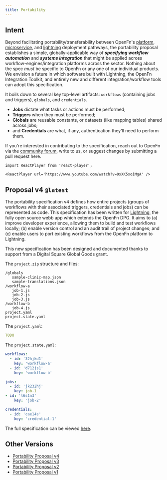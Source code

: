 ```yaml
---
title: Portability
---
```


## Intent

Beyond facilitating portability/transferability between OpenFn's
[platform](deploy/platform), [microservice](/documentation/microservice/home),
and
[lightning](https://docs.openfn.org/documentation/getting-started/integration-toolkit/#lightning-coming-soon)
deployment pathways, the portability proposal establishes a simple,
globally-applicable way of **_specifying workflow automation_** and **_systems
integration_** that might be applied across workflow-engines/integration
platforms across the sector. Nothing about the spec _must_ be specific to OpenFn
or any one of our individual products. We envision a future in which software
built with Lightning, the OpenFn Integration Toolkit, and entirely new and
different integration/workflow tools can adopt this specification.

It boils down to several key top-level artifacts: `workflows` (containing jobs
and triggers), `globals`, and `credentials`.

- **Jobs** dictate what tasks or actions must be performed;
- **Triggers** when they must be performed;
- **Globals** are reusable constants, or datasets (like mapping tables) shared
  across jobs;
- and **Credentials** are what, if any, authentication they'll need to perform
  them.

If you're interested in contributing to the specification, reach out to OpenFn
via the [community forum](https://community.openfn.org), write to us, or suggest
changes by submitting a pull request here.

```mdx-code-block
import ReactPlayer from 'react-player';

<ReactPlayer url='https://www.youtube.com/watch?v=9xXK5xoiMgA' />
```

## Proposal v4 `@latest`

The portability specification v4 defines how entire projects (groups of
workflows with their associated triggers, credentials and jobs) can be
represented as code. This specification has been written for
[Lightning](https://docs.openfn.org/documentation/getting-started/integration-toolkit/#lightning-coming-soon),
the fully open source webb app which extends the OpenFn DPG. It aims to (a)
improve developer experience, allowing them to build and test workflows locally;
(b) enable version control and an audit trail of project changes; and (c) enable
users to port existing workflows from the OpenFn platform to Lightning.

This new specification has been designed and documented thanks to support from a
Digital Square Global Goods grant.

The `project.zip` structure and files:

```
/globals
   sample-clinic-map.json
   sample-translations.json
/workflow-a
   job-1.js
   job-2.js
   job-3.js
/workflow-b
   job-4.js
project.yaml
project.state.yaml
```

The `project.yaml`:

```yaml
TODO
```

The `project.state.yaml`:

```yaml
workflows:
  - id: '32hjkd1'
    key: 'workflow-a'
  - id: 'd712js1'
    key: 'workflow-b'

jobs:
  - id: 'jk232hj'
    key: job-1
- id: 'l6s1n3'
    key: 'job-2'

credentials:
  - id: 'cae14s'
    key: 'credential-1'
```

The full specification can be viewed
[here](https://github.com/OpenFn/projects-as-code).

## Other Versions

- [Portability Proposal v4](https://github.com/OpenFn/projects-as-code)
- [Portability Proposal v3](portability-versions#proposal-v3)
- [Portability Proposal v2](portability-versions#proposal-v2)
- [Portability Proposal v1](portability-versions#proposal-v1)
